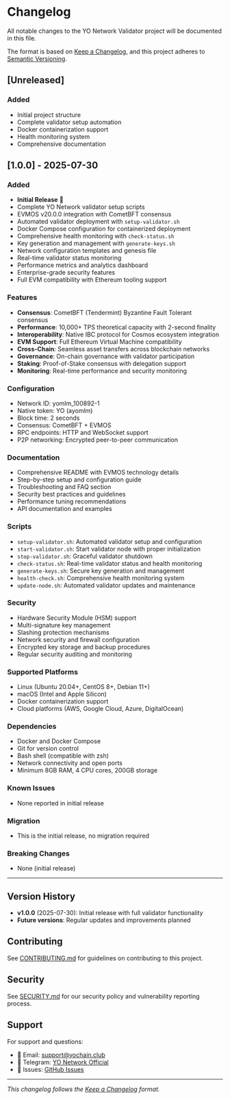 # Changelog

All notable changes to the YO Network Validator project will be documented in this file.

The format is based on [Keep a Changelog](https://keepachangelog.com/en/1.0.0/),
and this project adheres to [Semantic Versioning](https://semver.org/spec/v2.0.0.html).

## [Unreleased]

### Added
- Initial project structure
- Complete validator setup automation
- Docker containerization support
- Health monitoring system
- Comprehensive documentation

## [1.0.0] - 2025-07-30

### Added
- **Initial Release** 🎉
- Complete YO Network validator setup scripts
- EVMOS v20.0.0 integration with CometBFT consensus
- Automated validator deployment with `setup-validator.sh`
- Docker Compose configuration for containerized deployment
- Comprehensive health monitoring with `check-status.sh`
- Key generation and management with `generate-keys.sh`
- Network configuration templates and genesis file
- Real-time validator status monitoring
- Performance metrics and analytics dashboard
- Enterprise-grade security features
- Full EVM compatibility with Ethereum tooling support

### Features
- **Consensus**: CometBFT (Tendermint) Byzantine Fault Tolerant consensus
- **Performance**: 10,000+ TPS theoretical capacity with 2-second finality
- **Interoperability**: Native IBC protocol for Cosmos ecosystem integration
- **EVM Support**: Full Ethereum Virtual Machine compatibility
- **Cross-Chain**: Seamless asset transfers across blockchain networks
- **Governance**: On-chain governance with validator participation
- **Staking**: Proof-of-Stake consensus with delegation support
- **Monitoring**: Real-time performance and security monitoring

### Configuration
- Network ID: yomlm_100892-1
- Native token: YO (ayomlm)
- Block time: 2 seconds
- Consensus: CometBFT + EVMOS
- RPC endpoints: HTTP and WebSocket support
- P2P networking: Encrypted peer-to-peer communication

### Documentation
- Comprehensive README with EVMOS technology details
- Step-by-step setup and configuration guide
- Troubleshooting and FAQ section
- Security best practices and guidelines
- Performance tuning recommendations
- API documentation and examples

### Scripts
- `setup-validator.sh`: Automated validator setup and configuration
- `start-validator.sh`: Start validator node with proper initialization
- `stop-validator.sh`: Graceful validator shutdown
- `check-status.sh`: Real-time validator status and health monitoring
- `generate-keys.sh`: Secure key generation and management
- `health-check.sh`: Comprehensive health monitoring system
- `update-node.sh`: Automated validator updates and maintenance

### Security
- Hardware Security Module (HSM) support
- Multi-signature key management
- Slashing protection mechanisms
- Network security and firewall configuration
- Encrypted key storage and backup procedures
- Regular security auditing and monitoring

### Supported Platforms
- Linux (Ubuntu 20.04+, CentOS 8+, Debian 11+)
- macOS (Intel and Apple Silicon)
- Docker containerization support
- Cloud platforms (AWS, Google Cloud, Azure, DigitalOcean)

### Dependencies
- Docker and Docker Compose
- Git for version control
- Bash shell (compatible with zsh)
- Network connectivity and open ports
- Minimum 8GB RAM, 4 CPU cores, 200GB storage

### Known Issues
- None reported in initial release

### Migration
- This is the initial release, no migration required

### Breaking Changes
- None (initial release)

---

## Version History

- **v1.0.0** (2025-07-30): Initial release with full validator functionality
- **Future versions**: Regular updates and improvements planned

## Contributing

See [CONTRIBUTING.md](CONTRIBUTING.md) for guidelines on contributing to this project.

## Security

See [SECURITY.md](SECURITY.md) for our security policy and vulnerability reporting process.

## Support

For support and questions:
- 📧 Email: support@yochain.club
- 💬 Telegram: [YO Network Official](https://t.me/yochainofficial)
- 🐛 Issues: [GitHub Issues](https://github.com/YO-Corp/Yo.Validator/issues)

---

*This changelog follows the [Keep a Changelog](https://keepachangelog.com/) format.*
